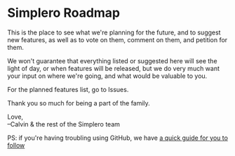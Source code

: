 # Simplero Roadmap

This is the place to see what we're planning for the future, and to suggest new features, as well as to vote on them, comment on them, and petition for them.

We won't guarantee that everything listed or suggested here will see the light of day, or when features will be released, but we do very much want your input on where we're going, and what would be valuable to you.

For the planned features list, go to Issues.

Thank you so much for being a part of the family.

Love,  
–Calvin & the rest of the Simplero team

PS: if you're having troubling using GitHub, we have [a quick guide for you to follow](https://help.simplero.com/categories/274166-creating-github-and-submitting-a-feature)
